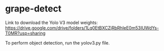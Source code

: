 # grape-detect
Link to download the Yolo V3 model weights: https://drive.google.com/drive/folders/1Lq0EtBXCZjRbRhleE0m53IUWdYs-T0MR?usp=sharing

To perform object detection, run the yolov3.py file.
